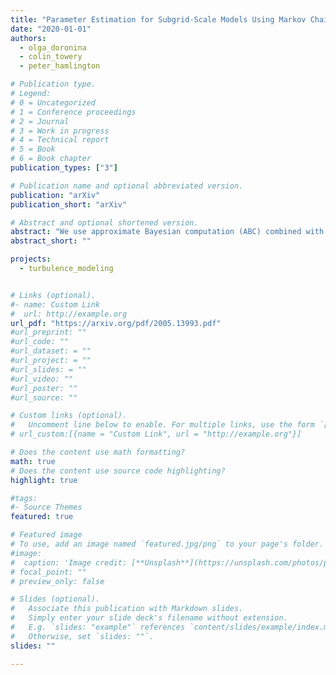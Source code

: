 ```yaml
---
title: "Parameter Estimation for Subgrid-Scale Models Using Markov Chain Monte Carlo Approximate Bayesian Computation"
date: "2020-01-01"
authors:
  - olga_doronina
  - colin_towery
  - peter_hamlington

# Publication type.
# Legend:
# 0 = Uncategorized
# 1 = Conference proceedings
# 2 = Journal
# 3 = Work in progress
# 4 = Technical report
# 5 = Book
# 6 = Book chapter
publication_types: ["3"]

# Publication name and optional abbreviated version.
publication: "arXiv"
publication_short: "arXiv"

# Abstract and optional shortened version.
abstract: "We use approximate Bayesian computation (ABC) combined with an “improved” Markov chain Monte Carlo (IMCMC) method to estimate posterior distributions of model parameters in subgrid-scale (SGS) closures for large eddy simulations (LES) of turbulent flows. The ABC-IMCMC approach avoids the need to directly compute a likelihood function during the parameter estimation, enabling a substantial speed-up and greater flexibility as compared to full Bayesian approaches. The method also naturally provides uncertainties in parameter estimates, avoiding the artificial certainty implied by many optimization methods for determining model parameters. In this study, we outline details of the present ABC-IMCMC approach, including the use of an adaptive proposal and a calibration step to accelerate the parameter estimation process. We demonstrate the approach by estimating parameters in two nonlinear SGS closures using reference data from direct numerical simulations of homogeneous isotropic turbulence. We show that the resulting parameter values give excellent agreement with reference probability density functions of the SGS stress and kinetic energy production rate in a priori tests, while also providing stable solutions in forward LES (i.e., a posteriori tests) for homogeneous isotropic turbulence. The ABC-IMCMC method is thus shown to be an effective and efficient approach for estimating unknown parameters, including their uncertainties, in SGS closure models for LES of turbulent flows."
abstract_short: ""

projects:
  - turbulence_modeling


# Links (optional).
#- name: Custom Link
#  url: http://example.org
url_pdf: "https://arxiv.org/pdf/2005.13993.pdf"
#url_preprint: ""
#url_code: ""
#url_dataset: = ""
#url_project: = ""
#url_slides: = ""
#url_video: ""
#url_poster: ""
#url_source: ""

# Custom links (optional).
#   Uncomment line below to enable. For multiple links, use the form `[{...}, {...}, {...}]`.
# url_custom:[{name = "Custom Link", url = "http://example.org"}]

# Does the content use math formatting?
math: true
# Does the content use source code highlighting?
highlight: true

#tags:
#- Source Themes
featured: true

# Featured image
# To use, add an image named `featured.jpg/png` to your page's folder.
#image:
#  caption: 'Image credit: [**Unsplash**](https://unsplash.com/photos/pLCdAaMFLTE)'
# focal_point: ""
# preview_only: false

# Slides (optional).
#   Associate this publication with Markdown slides.
#   Simply enter your slide deck's filename without extension.
#   E.g. `slides: "example"` references `content/slides/example/index.md`.
#   Otherwise, set `slides: ""`.
slides: ""

---
```


